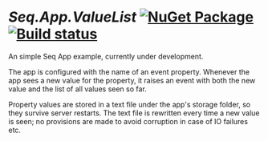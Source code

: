 # _Seq.App.ValueList_ [![NuGet Package](https://img.shields.io/nuget/vpre/Seq.App.ValueList)](https://www.nuget.org/packages/seq.app.valuelist) [![Build status](https://ci.appveyor.com/api/projects/status/5vgsjl8usuoapwb0/branch/dev?svg=true)](https://ci.appveyor.com/project/datalust/seq-app-valuelist/branch/dev)

An simple Seq App example, currently under development.

The app is configured with the name of an event property. Whenever the app sees a new value for the property, it raises an event with both the new value and the list of all values seen so far.

Property values are stored in a text file under the app's storage folder, so they survive server restarts. The text file is rewritten every time a new value is seen; no provisions are made to avoid corruption in case of IO failures etc.